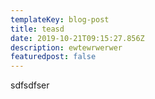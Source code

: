 ```yaml
---
templateKey: blog-post
title: teasd
date: 2019-10-21T09:15:27.856Z
description: ewtewrwerwer
featuredpost: false
---
```

sdfsdfser
